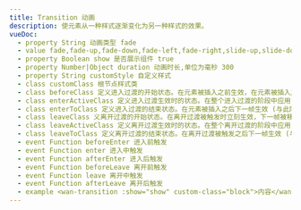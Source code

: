 ```yaml
---
title: Transition 动画
description: 使元素从一种样式逐渐变化为另一种样式的效果。
vueDoc:
  - property String 动画类型 fade
  - value fade,fade-up,fade-down,fade-left,fade-right,slide-up,slide-down,slide-left,slide-right
  - property Boolean show 是否展示组件 true
  - property Number|Object duration 动画时长,单位为毫秒 300
  - property String customStyle 自定义样式
  - class customClass 根节点样式类
  - class beforeClass 定义进入过渡的开始状态。在元素被插入之前生效，在元素被插入之后的下一帧移除。
  - class enterActiveClass 定义进入过渡生效时的状态。在整个进入过渡的阶段中应用，在元素被插入之前生效，在过渡/动画完成之后移除。这个类可以被用来定义进入过渡的过程时间，延迟和曲线函数。
  - class enterToClass 定义进入过渡的结束状态。在元素被插入之后下一帧生效 (与此同时 enter-class 被移除)，在过渡/动画完成之后移除。
  - class leaveClass 义离开过渡的开始状态。在离开过渡被触发时立刻生效，下一帧被移除。
  - class leaveActiveClass 定义离开过渡生效时的状态。在整个离开过渡的阶段中应用，在离开过渡被触发时立刻生效，在过渡/动画完成之后移除。这个类可以被用来定义离开过渡的过程时间，延迟和曲线函数。
  - class leaveToClass 定义离开过渡的结束状态。在离开过渡被触发之后下一帧生效 (与此同时 leave-class 被删除)，在过渡/动画完成之后移除。
  - event Function beforeEnter 进入前触发
  - event Function enter 进入中触发
  - event Function afterEnter 进入后触发
  - event Function beforeLeave 离开前触发
  - event Function leave 离开中触发
  - event Function afterLeave 离开后触发
  - example <wan-transition :show="show" custom-class="block">内容</wan-transition>
---
```


